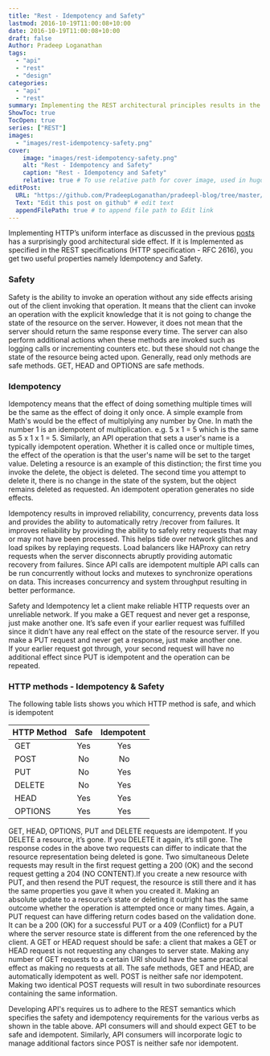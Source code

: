 ```yaml
---
title: "Rest - Idempotency and Safety"
lastmod: 2016-10-19T11:00:08+10:00
date: 2016-10-19T11:00:08+10:00
draft: false
Author: Pradeep Loganathan
tags: 
  - "api"
  - "rest"
  - "design"
categories: 
  - "api"
  - "rest"
summary: Implementing the REST architectural principles results in the both Idempotency and safety being incorporated into the system. This is not however not completely automatic and needs to be thought through in detail. 
ShowToc: true
TocOpen: true
series: ["REST"]
images:
  - "images/rest-idempotency-safety.png"
cover:
    image: "images/rest-idempotency-safety.png"
    alt: "Rest - Idempotency and Safety"
    caption: "Rest - Idempotency and Safety"
    relative: true # To use relative path for cover image, used in hugo Page-bundles
editPost:
  URL: "https://github.com/PradeepLoganathan/pradeepl-blog/tree/master/content"
  Text: "Edit this post on github" # edit text
  appendFilePath: true # to append file path to Edit link
---
```


Implementing HTTP’s uniform interface as discussed in the previous [posts](http://pradeepl.com/rest-communicating-with-verbs-and-status-codes/) has a surprisingly good architectural side effect. If it is Implemented as specified in the REST specifications (HTTP specification - RFC 2616), you get two useful properties namely Idempotency and Safety.

### Safety

Safety is the ability to invoke an operation without any side effects arising out of the client invoking that operation. It means that the client can invoke an operation with the explicit knowledge that it is not going to change the state of the resource on the server. However, it does not mean that the server should return the same response every time. The server can also perform additional actions when these methods are invoked such as logging calls or incrementing counters etc. but these should not change the state of the resource being acted upon. Generally, read only methods are safe methods. GET, HEAD and OPTIONS are safe methods.

### Idempotency

Idempotency means that the effect of doing something multiple times will be the same as the effect of doing it only once. A simple example from Math's would be the effect of multiplying any number by One. In math the number 1 is an idempotent of multiplication. e.g. 5 x 1 = 5 which is the same as 5 x 1 x 1 = 5. Similarly, an API operation that sets a user's name is a typically idempotent operation. Whether it is called once or multiple times, the effect of the operation is that the user's name will be set to the target value. Deleting a resource is an example of this distinction; the first time you invoke the delete, the object is deleted. The second time you attempt to delete it, there is no change in the state of the system, but the object remains deleted as requested. An idempotent operation generates no side effects.

Idempotency results in improved reliability, concurrency, prevents data loss and provides the ability to automatically retry /recover from failures. It improves reliability by providing the ability to safely retry requests that may or may not have been processed. This helps tide over network glitches and load spikes by replaying requests. Load balancers like HAProxy can retry requests when the server disconnects abruptly providing automatic recovery from failures. Since API calls are idempotent multiple API calls can be run concurrently without locks and mutexes to synchronize operations on data. This increases concurrency and system throughput resulting in better performance.

Safety and Idempotency let a client make reliable HTTP requests over an unreliable network. If you make a GET request and never get a response, just make another one. It’s safe even if your earlier request was fulfilled since it didn’t have any real effect on the state of the resource server. If you make a PUT request and never get a response, just make another one. If your earlier request got through, your second request will have no additional effect since PUT is idempotent and the operation can be repeated.

### HTTP methods - Idempotency & Safety

The following table lists shows you which HTTP method is safe, and which is idempotent

| HTTP Method | Safe| Idempotent |
| :---       | :---: | :---:   |
|  GET        | Yes |  Yes       |
|  POST       | No  |  No        |
|  PUT        | No  |  Yes       |
|  DELETE     | No  |  Yes       |
|  HEAD       | Yes |  Yes       |
|  OPTIONS    | Yes |  Yes       |

GET, HEAD, OPTIONS, PUT and DELETE requests are idempotent. If you DELETE a resource, it’s gone. If you DELETE it again, it’s still gone. The response codes in the above two requests can differ to indicate that the resource representation being deleted is gone. Two simultaneous Delete requests may result in the first request getting a 200 (OK) and the second request getting a 204 (NO CONTENT).If you create a new resource with PUT, and then resend the PUT request, the resource is still there and it has the same properties you gave it when you created it. Making an absolute update to a resource’s state or deleting it outright has the same outcome whether the operation is attempted once or many times. Again, a PUT request can have differing return codes based on the validation done. It can be a 200 (OK) for a successful PUT or a 409 (Conflict) for a PUT where the server resource state is different from the one referenced by the client. A GET or HEAD request should be safe: a client that makes a GET or HEAD request is not requesting any changes to server state. Making any number of GET requests to a certain URI should have the same practical effect as making no requests at all. The safe methods, GET and HEAD, are automatically idempotent as well. POST is neither safe nor idempotent. Making two identical POST requests will result in two subordinate resources containing the same information.

Developing API's requires us to adhere to the REST semantics which specifies the safety and idempotency requirements for the various verbs as shown in the table above. API consumers will and should expect GET to be safe and idempotent. Similarly, API consumers will incorporate logic to manage additional factors since POST is neither safe nor idempotent.
